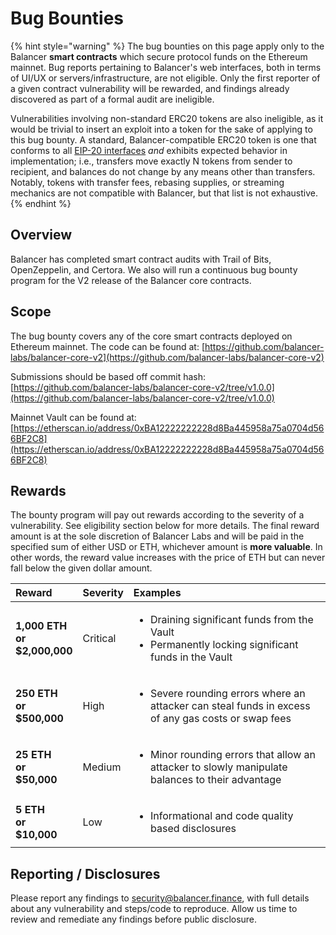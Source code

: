 # Bug Bounties

{% hint style="warning" %}
The bug bounties on this page apply only to the Balancer **smart contracts** which secure protocol funds on the Ethereum mainnet. Bug reports pertaining to Balancer's web interfaces, both in terms of UI/UX or servers/infrastructure, are not eligible. Only the first reporter of a given contract vulnerability will be rewarded, and findings already discovered as part of a formal audit are ineligible.  
  
Vulnerabilities involving non-standard ERC20 tokens are also ineligible, as it would be trivial to insert an exploit into a token for the sake of applying to this bug bounty. A standard, Balancer-compatible ERC20 token is one that conforms to all [EIP-20 interfaces](https://eips.ethereum.org/EIPS/eip-20) _and_ exhibits expected behavior in implementation; i.e., transfers move exactly N tokens from sender to recipient, and balances do not change by any means other than transfers. Notably, tokens with transfer fees, rebasing supplies, or streaming mechanics are not compatible with Balancer, but that list is not exhaustive.
{% endhint %}

## Overview

Balancer has completed smart contract audits with Trail of Bits, OpenZeppelin, and Certora. We also will run a continuous bug bounty program for the V2 release of the Balancer core contracts.

## Scope

The bug bounty covers any of the core smart contracts deployed on Ethereum mainnet. The code can be found at: [https://github.com/balancer-labs/balancer-core-v2](https://github.com/balancer-labs/balancer-core-v2)

Submissions should be based off commit hash: [https://github.com/balancer-labs/balancer-core-v2/tree/v1.0.0](https://github.com/balancer-labs/balancer-core-v2/tree/v1.0.0)

Mainnet Vault can be found at: [https://etherscan.io/address/0xBA12222222228d8Ba445958a75a0704d566BF2C8](https://etherscan.io/address/0xBA12222222228d8Ba445958a75a0704d566BF2C8)

## Rewards

The bounty program will pay out rewards according to the severity of a vulnerability. See eligibility section below for more details. The final reward amount is at the sole discretion of Balancer Labs and will be paid in the specified sum of either USD or ETH, whichever amount is **more valuable**. In other words, the reward value increases with the price of ETH but can never fall below the given dollar amount.

<table>
  <thead>
    <tr>
      <th style="text-align:left">Reward</th>
      <th style="text-align:left">Severity</th>
      <th style="text-align:left">Examples</th>
    </tr>
  </thead>
  <tbody>
    <tr>
      <td style="text-align:left"><b>1,000 ETH<br />or<br />$2,000,000</b>
      </td>
      <td style="text-align:left">Critical</td>
      <td style="text-align:left">
        <ul>
          <li>Draining significant funds from the Vault</li>
          <li>Permanently locking significant funds in the Vault</li>
        </ul>
      </td>
    </tr>
    <tr>
      <td style="text-align:left"><b>250 ETH<br />or<br />$500,000</b>
      </td>
      <td style="text-align:left">High</td>
      <td style="text-align:left">
        <ul>
          <li>Severe rounding errors where an attacker can steal funds in excess of
            any gas costs or swap fees</li>
        </ul>
      </td>
    </tr>
    <tr>
      <td style="text-align:left"><b>25 ETH<br />or<br />$50,000</b>
      </td>
      <td style="text-align:left">Medium</td>
      <td style="text-align:left">
        <ul>
          <li>Minor rounding errors that allow an attacker to slowly manipulate balances
            to their advantage</li>
        </ul>
      </td>
    </tr>
    <tr>
      <td style="text-align:left"><b>5 ETH<br />or<br />$10,000</b>
      </td>
      <td style="text-align:left">Low</td>
      <td style="text-align:left">
        <ul>
          <li>Informational and code quality based disclosures</li>
        </ul>
      </td>
    </tr>
  </tbody>
</table>

## Reporting / Disclosures

Please report any findings to [security@balancer.finance](mailto:security@balancer.finance), with full details about any vulnerability and steps/code to reproduce. Allow us time to review and remediate any findings before public disclosure.

